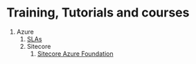 # Training, Tutorials and courses

1. Azure
   1. [SLAs](/Azure/SLAs)
   2. Sitecore
      1. [Sitecore Azure Foundation](/Azure/SiteCore-Foundation/)

